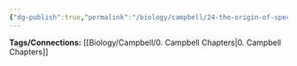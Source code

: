 ```yaml
---
{"dg-publish":true,"permalink":"/biology/campbell/24-the-origin-of-species/","dgHomeLink":true,"dgPassFrontmatter":true}
---
```


**Tags/Connections:**
[[Biology/Campbell/0. Campbell Chapters|0. Campbell Chapters]]